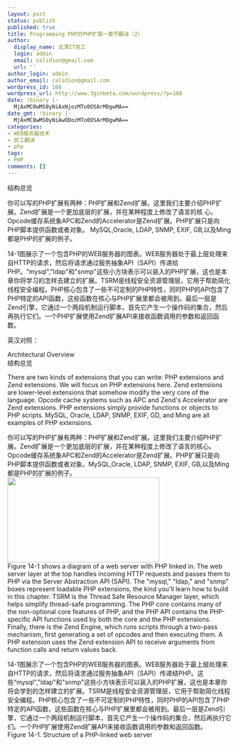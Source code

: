 ```yaml
---
layout: post
status: publish
published: true
title: Programming PHP的PHP扩展一章节翻译（2）
author:
  display_name: 北漂IT民工
  login: admin
  email: calidion@gmail.com
  url: ''
author_login: admin
author_email: calidion@gmail.com
wordpress_id: 166
wordpress_url: http://www.3gcnbeta.com/wordpress/?p=166
date: !binary |-
  MjAxMC0wMS0yNiAxNjozMTo0OSArMDgwMA==
date_gmt: !binary |-
  MjAxMC0wMS0yNiAwODozMTo0OSArMDgwMA==
categories:
- WEB服务器技术
- 民工翻译
- php
tags:
- PHP
comments: []
---
```

<p>结构总览</p>
<p>你可以写的PHP扩展有两种：PHP扩展和Zend扩展。这里我们主要介绍PHP扩展。Zend扩展是一个更加底层的扩展，并在某种程度上修改了语言的核 心。Opcode缓存系统象APC和Zend的Accelerator是Zend扩展。PHP扩展只是向PHP脚本提供函数或者对象。 MySQL,Oracle, LDAP, SNMP, EXIF, GB,以及Ming都是PHP的扩展的例子。</p>
<p>14-1图展示了一个包含PHP的WEB服务器的图表。WEB服务器处于最上层处理来自HTTP的请求，然后将请求通过服务抽象API（SAPI）传递给 PHP。&ldquo;mysql","ldap"和"snmp"这些小方块表示可以装入的PHP扩展，这也是本章你将学习的怎样去建立的扩展。TSRM是线程安全资源管理层，它用于帮助简化线程安全编程。PHP核心包含了一些不可定制的PHP特性，同时PHP的API包含了PHP特定的API函数，这些函数在核心与PHP扩展里都会被用到。最后一层是Zend引擎，它通过一个两段机制运行脚本，首先它产生一个操作码的集合，然后再执行它们。一个PHP扩展使用Zend扩展API来接收函数调用的参数和返回函数。</p>
<p>英汉对照：</p>
<p>Architectural Overview<br />
结构总览</p>
<p>There are two kinds of extensions that you can write: PHP extensions and Zend extensions. We will focus on PHP extensions here. Zend extensions are lower-level extensions that somehow modify the very core of the language. Opcode cache systems such as APC and Zend's Accelerator are Zend extensions. PHP extensions simply provide functions or objects to PHP scripts. MySQL, Oracle, LDAP, SNMP, EXIF, GD, and Ming are all examples of PHP extensions.</p>
<p>你可以写的PHP扩展有两种：PHP扩展和Zend扩展。这里我们主要介绍PHP扩展。Zend扩展是一个更加底层的扩展，并在某种程度上修改了语言的核心。Opcode缓存系统象APC和Zend的Accelerator是Zend扩展。PHP扩展只是向PHP脚本提供函数或者对象。MySQL,Oracle, LDAP, SNMP, EXIF, GB,以及Ming都是PHP的扩展的例子。<br />
<a href="http://www.3gcnbeta.com/wordpress/wp-content/uploads/2010/01/4229724475032747824.jpg"><img class="aligncenter size-full wp-image-167" title="4229724475032747824" src="http://www.3gcnbeta.com/wordpress/wp-content/uploads/2010/01/4229724475032747824.jpg" alt="" width="342" height="191" /></a><br />
Figure 14-1 shows a diagram of a web server with PHP linked in. The web server layer at the top handles incoming HTTP requests and passes them to PHP via the Server Abstraction API (SAPI). The "mysql," "ldap," and "snmp" boxes represent loadable PHP extensions, the kind you'll learn how to build in this chapter. TSRM is the Thread Safe Resource Manager layer, which helps simplify thread-safe programming. The PHP core contains many of the non-optional core features of PHP, and the PHP API contains the PHP-specific API functions used by both the core and the PHP extensions. Finally, there is the Zend Engine, which runs scripts through a two-pass mechanism, first generating a set of opcodes and then executing them. A PHP extension uses the Zend extension API to receive arguments from function calls and return values back.</p>
<p>14-1图展示了一个包含PHP的WEB服务器的图表。WEB服务器处于最上层处理来自HTTP的请求，然后将请求通过服务抽象API（SAPI）传递结PHP。这些&ldquo;mysql","ldap"和"snmp"这些小方块表示可以装入的PHP扩展，这也是本章你将会学到的怎样建立的扩展。TSRM是线程安全资源管理层，它用于帮助简化线程安全编程。PHP核心包含了一些不可定制的PHP特性，同时PHP的API包含了PHP特定的API函数，这些函数在核心与PHP扩展里都会被用到。最后一层是Zend引擎，它通过一个两段机制运行脚本，首先它产生一个操作码的集合，然后再执行它们。一个PHP扩展使用Zend扩展API来接收函数调用的参数和返回函数。<br />
Figure 14-1. Structure of a PHP-linked web server</p>
